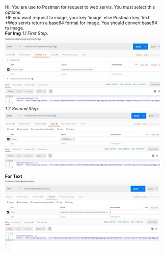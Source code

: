 Hi! You are use to Postman for request to web servis. You must select this options.\
*IF you want request to image, your key 'image' else Postman key 'text'.\
*Web servis return a base64 format for image. You should  convert base64 to image.\
**For Img**
*1.1 First Step.*
![](mgpros1.jpg)
*1.2 Second Step.*
![](mgpros2.jpg)

**For Text**
![](texr.jpg)
